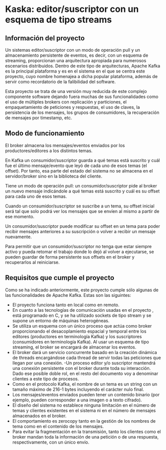 # Kaska: editor/suscriptor con un esquema de tipo streams #

## Información del proyecto ##
Un sistemas editor/suscriptor con un modo de operación pull y un almacenamiento persistente de eventos, es decir, con un esquema de streaming, proporcionan una arquitectura apropiada para numerosos escenarios distribuidos. Dentro de este tipo de arquitecturas, Apache Kafka es la principal plataforma y es en el sistema en el que se centra este proyecto, cuyo nombre homenajea a dicha popular plataforma, además de servir como recordatorio de la falibilidad del software.

Esta proyecto se trata de una versión muy reducida de este complejo componente software dejando fuera muchas de sus funcionalidades como el uso de múltiples brokers con replicación y particiones, el empaquetamiento de peticiones y respuestas, el uso de claves, la persistencia de los mensajes, los grupos de consumidores, la recuperación de mensajes por timestamp, etc.

## Modo de funcionamiento ##
El broker almacena los mensajes/eventos enviados por los productores/editores a los distintos temas.

En Kafka un consumidor/suscriptor guarda a qué temas está suscrito y cuál fue el último mensaje/evento que leyó de cada uno de esos temas (el offset). Por tanto, esa parte del estado del sistema no se almacena en el servidor/broker sino en la biblioteca del cliente.

Tiene un modo de operación pull: un consumidor/suscriptor pide al broker un nuevo mensaje indicándole a qué temas está suscrito y cuál es su offset para cada uno de esos temas.

Cuando un consumidor/suscriptor se suscribe a un tema, su offset inicial será tal que solo podrá ver los mensajes que se envíen al mismo a partir de ese momento.

Un consumidor/suscriptor puede modificar su offset en un tema para poder recibir mensajes anteriores a su suscripción o volver a recibir un mensaje nuevamente.

Para permitir que un consumidor/suscriptor no tenga que estar siempre activo y pueda retomar el trabajo donde lo dejó al volver a ejecutarse, se pueden guardar de forma persistente sus offsets en el broker y recuperarlos al reiniciarse.

## Requisitos que cumple el proyecto ##
Como se ha indicado anteriormente, este proyecto cumple sólo algunas de las funcionalidades de Apache Kafka. Estas son las siguintes:

- El proyecto funciona tanto en local como en remoto.
- En cuanto a las tecnologías de comunicación usadas en el proyecto , está programado en C, y se ha utilizado sockets de tipo stream y se supone un entorno de máquinas heterogéneas.
- Se utiliza un esquema con un único proceso que actúa como broker proporcionando el desacoplamiento espacial y temporal entre los editores (productores en terminología Kafka) y los suscriptores (consumidores en terminología Kafka). Al usar un esquema de tipo streaming, el broker se encargará de almacenar los eventos.
- El broker dará un servicio concurrente basado en la creación dinámica de threads encargándose cada thread de servir todas las peticiones que llegan por una conexión.
-Un proceso editor y/o suscriptor mantendrá una conexión persistente con el broker durante toda su interacción. Dado ese posible doble rol, en el resto del documento voy a denominar clientes a este tipo de procesos.
- Como en el protocolo Kafka, el nombre de un tema es un string con un tamaño máximo de 216-1 bytes incluyendo el carácter nulo final.
- Los mensajes/eventos enviados pueden tener un contenido binario (por ejemplo, pueden corresponder a una imagen o a texto cifrado). 
- El diseño del sistema no establece ninguna limitación en el número de temas y clientes existentes en el sistema ni en el número de mensajes almacenados en el broker.
- El comportamiento es zerocopy tanto en la gestión de los nombres de tema como en el contenido de los mensajes.
- Para evitar la fragmentación en la transmisión, tanto los clientes como el broker mandan toda la información de una petición o de una respuesta, respectivamente, con un único envío.


